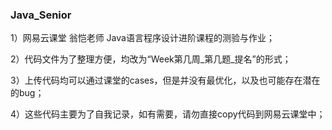 ### Java_Senior

 1）网易云课堂 翁恺老师 Java语言程序设计进阶课程的测验与作业；
 
 2）代码文件为了整理方便，均改为“Week第几周_第几题_提名”的形式；
 
 3）上传代码均可以通过课堂的cases，但是并没有最优化，以及也可能存在潜在的bug；
 
 4）这些代码主要为了自我记录，如有需要，请勿直接copy代码到网易云课堂中；
